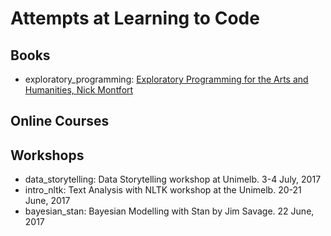 # Attempts at Learning to Code

## Books
* exploratory_programming: [Exploratory Programming for the Arts and Humanities, Nick Montfort](https://books.google.com.au/books?id=0BXvCwAAQBAJ&source=gbs_book_other_versions)

## Online Courses

## Workshops

- data_storytelling: Data Storytelling workshop at Unimelb. 3-4 July, 2017
- intro_nltk: Text Analysis with NLTK workshop at the Unimelb.
  20-21 June, 2017
- bayesian_stan: Bayesian Modelling with Stan by Jim Savage. 22 June, 2017
 

